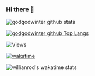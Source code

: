 ### Hi there 👋

![godgodwinter github stats](https://github-readme-stats.vercel.app/api?username=godgodwinter&show_icons=true&theme=dracula&include_all_commits=true)

[![godgodwinter github Top Langs][TOP_LANGS]][TOP_LANGS]

![Views](https://komarev.com/ghpvc/?username=godgodwinter)


[TOP_LANGS]: https://github-readme-stats.vercel.app/api/top-langs/?username=godgodwinter&langs_count=8&hide=Rich+Text+Format,Blade,HTML,CSS,Hack,Less,SCSS,Shell&layout=compact&theme=dracula

[![wakatime](https://wakatime.com/badge/user/ee82145a-cc9f-4120-8193-86518efbcf7e.svg)](https://wakatime.com/@ee82145a-cc9f-4120-8193-86518efbcf7e)

<!-- <a href="https://wakatime.com/@ee82145a-cc9f-4120-8193-86518efbcf7e"><img src="https://wakatime.com/badge/user/ee82145a-cc9f-4120-8193-86518efbcf7e.svg" alt="Total time coded since Mar 26 2022" /></a> -->

![willianrod's wakatime stats](https://github-readme-stats.vercel.app/api/pin/?username=godgodwinter&repo=github-readme-stats&theme=dracula)
<!--
**godgodwinter/godgodwinter** is a ✨ _special_ ✨ repository because its `README.md` (this file) appears on your GitHub profile.

Here are some ideas to get you started:

- 🔭 I’m currently working on ...
- 🌱 I’m currently learning ...
- 👯 I’m looking to collaborate on ...
- 🤔 I’m looking for help with ...
- 💬 Ask me about ...
- 📫 How to reach me: ...
- 😄 Pronouns: ...
- ⚡ Fun fact: ...
-->
